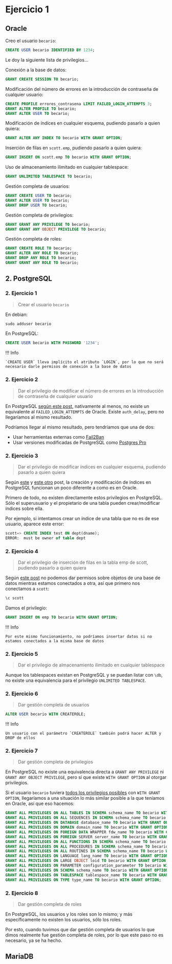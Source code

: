 # Ejercicio 1

## Oracle

Creo el usuario `becario`:

```sql
CREATE USER becario IDENTIFIED BY 1234;
```

Le doy la siguiente lista de privilegios...

Conexión a la base de datos:

```sql
GRANT CREATE SESSION TO becario;
```

Modificación del número de errores en la introducción de contraseña de cualquier usuario:

```sql
CREATE PROFILE errores_contrasena LIMIT FAILED_LOGIN_ATTEMPTS 3;
GRANT ALTER PROFILE TO becario;
GRANT ALTER USER TO becario;
```

Modificación de índices en cualquier esquema, pudiendo pasarlo a quien quiera:

```sql
GRANT ALTER ANY INDEX TO becario WITH GRANT OPTION;
```

Inserción de filas en `scott.emp`, pudiendo pasarlo a quien quiera:

```sql
GRANT INSERT ON scott.emp TO becario WITH GRANT OPTION;
```

Uso de almacenamiento ilimitado en cualquier tablespace:

```sql
GRANT UNLIMITED TABLESPACE TO becario;
```

Gestión completa de usuarios:

```sql
GRANT CREATE USER TO becario;
GRANT ALTER USER TO becario;
GRANT DROP USER TO becario;
```

Gestión completa de privilegios:

```sql
GRANT GRANT ANY PRIVILEGE TO becario;
GRANT GRANT ANY OBJECT PRIVILEGE TO becario;
```

Gestión completa de roles:

```sql
GRANT CREATE ROLE TO becario;
GRANT ALTER ANY ROLE TO becario;
GRANT DROP ANY ROLE TO becario;
GRANT GRANT ANY ROLE TO becario;
```

## 2. PostgreSQL

### 2. Ejercicio 1

> Crear el usuario `becario`

En debian:

```sql
sudo adduser becario
```

En PostgreSQL:

```sql
CREATE USER becario WITH PASSWORD '1234';
```

!!! Info

    `CREATE USER` lleva implícito el atributo `LOGIN`, por lo que no será necesario darle permisos de conexión a la base de datos

### 2. Ejercicio 2

> Dar el privilegio de modificar el número de errores en la introducción de contraseña de cualquier usuario

En PostgreSQL [según este post](https://stackoverflow.com/questions/73925483/postgresql-failed-login-attempts), nativamente al menos, no existe un equivalente al `FAILED_LOGIN_ATTEMPTS` de Oracle. Existe `auth_delay`, pero no llegaríamos al mismo resultado.

Podríamos llegar al mismo resultado, pero tendríamos que una de dos:

- Usar herramientas externas como [Fail2Ban](https://github.com/fail2ban/fail2ban)
- Usar versiones modificadas de PostgreSQL como [Postgres Pro](https://postgrespro.com/)

### 2. Ejercicio 3

> Dar el privilegio de modificar índices en cualquier esquema, pudiendo pasarlo a quien quiera

Según [este](https://stackoverflow.com/questions/32432069/add-index-on-table-owned-by-other-user-in-postgres) y [este otro](https://dba.stackexchange.com/questions/114735/postgres-how-can-i-allow-index-creation-but-no-table-mutations-or-table-drops-b) post, la creación y modificación de índices en PostgreSQL funcionan un poco diferente a como es en Oracle.

Primero de todo, no existen directamente estos privilegios en PostgreSQL. Sólo el superusuario y el propietario de una tabla pueden crear/modificar índices sobre ella.

Por ejemplo, si intentamos crear un índice de una tabla que no es de ese usuario, aparece este error:

```sql
scott=> CREATE INDEX test ON dept(dname);
ERROR:  must be owner of table dept
```

### 2. Ejercicio 4

> Dar el privilegio de inserción de filas en la tabla emp de scott, pudiendo pasarlo a quien quiera

Según [este post](https://dba.stackexchange.com/questions/261991/grant-usage-to-a-schema-from-another-database) no podemos dar permisos sobre objetos de una base de datos mientras estamos conectados a otra, así que primero nos conectamos a `scott`:

```sql
\c scott
```

Damos el privilegio:

```sql
GRANT INSERT ON emp TO becario WITH GRANT OPTION;
```

!!! Info

    Por este mismo funcionamiento, no podríamos insertar datos si no estamos conectados a la misma base de datos

### 2. Ejercicio 5

> Dar el privilegio de almacenamiento ilimitado en cualquier tablespace

Aunque los tablespaces existan en PostgreSQL y se puedan listar con `\db`, no existe una equivalencia para el privilegio `UNLIMITED TABLESPACE`.

### 2. Ejercicio 6

> Dar gestión completa de usuarios

```sql
ALTER USER becario WITH CREATEROLE;
```

!!! Info

    Un usuario con el parámetro `CREATEROLE` también podrá hacer ALTER y DROP de ellos

### 2. Ejercicio 7

> Dar gestión completa de privilegios

En PostgreSQL no existe una equivalencia directa a `GRANT ANY PRIVILEGE` ni `GRANT ANY OBJECT PRIVILEGE`, pero sí que existe `WITH GRANT OPTION` al otorgar privilegios.

Si el usuario `becario` tuviera [todos los privilegios posibles](https://www.postgresql.org/docs/current/sql-grant.html) con `WITH GRANT OPTION`, llegaríamos a una situación lo más similar posible a la que teníamos en Oracle, así que eso hacemos:

```sql
GRANT ALL PRIVILEGES ON ALL TABLES IN SCHEMA schema_name TO becario WITH GRANT OPTION;
GRANT ALL PRIVILEGES ON ALL SEQUENCES IN SCHEMA schema_name TO becario WITH GRANT OPTION;
GRANT ALL PRIVILEGES ON DATABASE database_name TO becario WITH GRANT OPTION;
GRANT ALL PRIVILEGES ON DOMAIN domain_name TO becario WITH GRANT OPTION;
GRANT ALL PRIVILEGES ON FOREIGN DATA WRAPPER fdw_name TO becario WITH GRANT OPTION;
GRANT ALL PRIVILEGES ON FOREIGN SERVER server_name TO becario WITH GRANT OPTION;
GRANT ALL PRIVILEGES ON ALL FUNCTIONS IN SCHEMA schema_name TO becario WITH GRANT OPTION;
GRANT ALL PRIVILEGES ON ALL PROCEDURES IN SCHEMA schema_name TO becario WITH GRANT OPTION;
GRANT ALL PRIVILEGES ON ALL ROUTINES IN SCHEMA schema_name TO becario WITH GRANT OPTION;
GRANT ALL PRIVILEGES ON LANGUAGE lang_name TO becario WITH GRANT OPTION;
GRANT ALL PRIVILEGES ON LARGE OBJECT loid TO becario WITH GRANT OPTION;
GRANT ALL PRIVILEGES ON PARAMETER configuration_parameter TO becario WITH GRANT OPTION;
GRANT ALL PRIVILEGES ON SCHEMA schema_name TO becario WITH GRANT OPTION;
GRANT ALL PRIVILEGES ON TABLESPACE tablespace_name TO becario WITH GRANT OPTION;
GRANT ALL PRIVILEGES ON TYPE type_name TO becario WITH GRANT OPTION;
```

### 2. Ejercicio 8

> Dar gestión completa de roles

En PostgreSQL, los usuarios y los roles son lo mismo; y más específicamente no existen los usuarios, sólo los roles.

Por esto, cuando tuvimos que dar gestión completa de usuarios lo que dimos realmente fue gestión completa de roles, por lo que este paso no es necesario, ya se ha hecho.















## MariaDB


